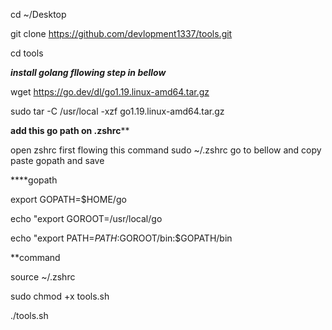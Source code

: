 cd ~/Desktop

git clone https://github.com/devlopment1337/tools.git

cd tools

*****install golang fllowing step in bellow*****

wget https://go.dev/dl/go1.19.linux-amd64.tar.gz


sudo tar -C /usr/local -xzf go1.19.linux-amd64.tar.gz




****add this go path on .zshrc******

open zshrc first flowing this command sudo ~/.zshrc go to bellow and copy paste gopath and save 




****gopath

export GOPATH=$HOME/go

echo "export GOROOT=/usr/local/go

echo "export PATH=$PATH:$GOROOT/bin:$GOPATH/bin



**command

source  ~/.zshrc

sudo chmod +x tools.sh

./tools.sh




